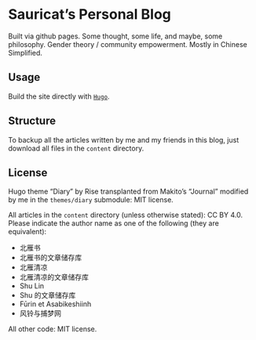 # Sauricat’s Personal Blog

Built via github pages. Some thought, some life, and maybe, some philosophy. Gender theory / community empowerment. Mostly in Chinese Simplified. 

## Usage

Build the site directly with [`Hugo`](https://github.com/gohugoio/hugo).

## Structure

To backup all the articles written by me and my friends in this blog, just download all files in the `content` directory. 

## License

Hugo theme “Diary” by Rise transplanted from Makito’s “Journal” modified by me in the `themes/diary` submodule: MIT license.

All articles in the `content` directory (unless otherwise stated): CC BY 4.0. Please indicate the author name as one of the following (they are equivalent):

- 北雁书
- 北雁书的文章储存库
- 北雁清凉
- 北雁清凉的文章储存库
- Shu Lin
- Shu 的文章储存库
- Fūrin et Asabikeshiinh
- 风铃与捕梦网

All other code: MIT license.

